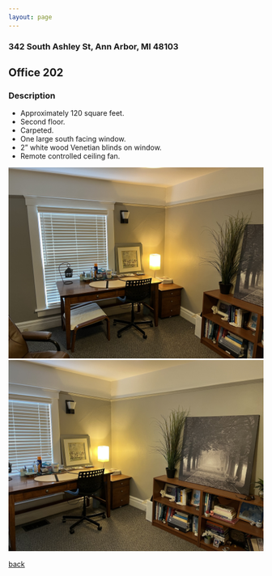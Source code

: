 ```yaml
---
layout: page
---
```


### 342 South Ashley St, Ann Arbor, MI  48103

## Office 202
### Description

* Approximately 120 square feet.
* Second floor.
* Carpeted.
* One large south facing window.
* 2” white wood Venetian blinds on window.
* Remote controlled ceiling fan.

![](/assets/images/342offices/342office202pic1.jpg)
![](/assets/images/342offices/342office202pic3.jpg)

[back](/)
